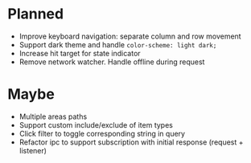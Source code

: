 # Planned

- Improve keyboard navigation: separate column and row movement
- Support dark theme and handle `color-scheme: light dark;`
- Increase hit target for state indicator
- Remove network watcher. Handle offline during request

# Maybe

- Multiple areas paths
- Support custom include/exclude of item types
- Click filter to toggle corresponding string in query
- Refactor ipc to support subscription with initial response (request + listener)
